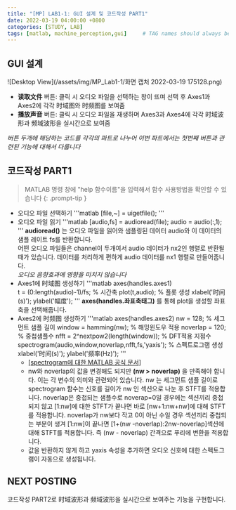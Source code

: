 ```yaml
---
title: "[MP] LAB1-1: GUI 설계 및 코드작성 PART1"
date: 2022-03-19 04:00:00 +0800
categories: [STUDY, LAB]
tags: [matlab, machine_perception,gui]     # TAG names should always be lowercase
---
```


## GUI 설계
![Desktop View](/assets/img/MP_Lab1-1/화면 캡처 2022-03-19 175128.png)
+ __读取文件__ 버튼: 클릭 시 오디오 파일을 선택하는 창이 뜨며 선택 후 Axes1과 Axes2에 각각 时域图와 时频图를 보여줌
+ __播放声音__ 버튼: 클릭 시 오디오 파일을 재생하며 Axes3과 Axes4에 각각 时域波形과 频域波形을 실시간으로 보여줌

_버튼 두개에 해당하는 코드를 각각의 파트로 나누어 이번 파트에서는 첫번째 버튼과 관련된 기능에 대해서 다룹니다_

## 코드작성 PART1
> MATLAB 명령 창에 "help 함수이름"을 입력해서 함수 사용방법을 확인할 수 있습니다 
{: .prompt-tip }

+ 오디오 파일 선택하기
'''matlab
[file,~] = uigetfile();
''' 
+ 오디오 파일 읽기
'''matlab
[audio,fs] = audioread(file);
audio = audio(:,1);
'''
__audioread()__ 는 오디오 파일을 읽어와 샘플링된 데이터 audio와 이 데이터의 샘플 레이트 fs를 반환합니다.  
어떤 오디오 파일들은 channel이 두개여서 audio 데이터가 nx2인 행렬로 반환될 때가 있습니다. 데이터를 처리하게 편하게 audio 데이터를 nx1 행렬로 만들어줍니다.  
_오디오 음향효과에 영향을 미치지 않습니다_
+ Axes1에 时域图 생성하기
'''matlab
axes(handles.axes1)             
t = (0:length(audio)-1)/fs;     % 시간축
plot(t,audio);                  % 플롯 생성
xlabel('时间(s)'); ylabel('幅度');
'''
__axes(handles.좌표축태그)__ 를 통해 plot을 생성할 좌표축을 선택해줍니다.
+ Axes2에 时频图 생성하기
'''matlab
axes(handles.axes2)
nw = 128;                                           % 세그먼트 샘플 길이
window = hamming(nw);                               % 해밍윈도우 적용
noverlap = 120;                                     % 중첩샘플수
nfft = 2^nextpow2(length(window));                  % DFT적용 지점수
spectrogram(audio,window,noverlap,nfft,fs,'yaxis'); % 스펙트로그램 생성
xlabel('时间(s)'); ylabel('频率(Hz)');
'''
  - [[spectrogram에 대한 MATLAB 공식 문서]](https://www.mathworks.com/help/releases/R2021a/signal/ref/spectrogram.html "MATLAB 문서")
  - nw와 noverlap의 값을 변경해도 되지만 __(nw > noverlap)__ 을 만족해야 합니다. 이는 각 변수의 의미와 관련되어 있습니다. nw 는 세그먼트 샘플 길이로 spectrogram 함수는 신호를 길이가 nw 인 섹션으로 나눈 후 STFT를 적용합니다. noverlap은 중첩되는 샘플수로 noverap=0일 경우에는 섹션끼리 중첩되지 않고 [1:nw]에 대한 STFT가 끝나면 바로 [nw+1:nw+nw]에 대해 STFT를 적용합니다. noverlap가 nw보다 작고 0이 아닌 수일 경우 섹션끼리 중첩되는 부분이 생겨 [1:nw]이 끝나면 [1+(nw -noverlap):2nw-noverlap]섹션에 대해 STFT를 적용합니다. 즉 (nw - noverlap) 간격으로 푸리에 변환을 적용합니다.
  - 값을 반환하지 않게 하고 yaxis 속성을 추가하면 오디오 신호에 대한 스펙토그램이 자동으로 생성됩니다. 

## NEXT POSTING
코드작성 PART2로 时域波形과 频域波形을 실시간으로 보여주는 기능을 구현합니다.
